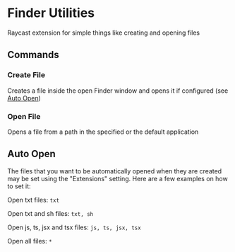 # Finder Utilities

Raycast extension for simple things like creating and opening files

## Commands

### Create File

Creates a file inside the open Finder window and opens it if configured (see [Auto Open](#auto-open))

### Open File

Opens a file from a path in the specified or the default application

## Auto Open

The files that you want to be automatically opened when they are created may be set using the "Extensions" setting. Here are a few examples on how to set it:

Open txt files: `txt`

Open txt and sh files: `txt, sh`

Open js, ts, jsx and tsx files: `js, ts, jsx, tsx`

Open all files: `*`
